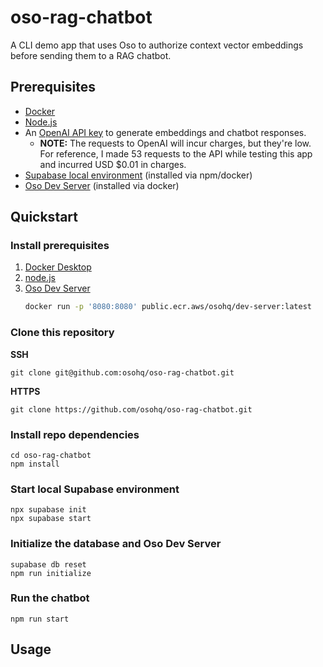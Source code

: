 # oso-rag-chatbot

A CLI demo app that uses Oso to authorize context vector embeddings before sending them to a RAG chatbot.

## Prerequisites

* [Docker](https://www.docker.com/)
* [Node.js](https://nodejs.org/en)
* An [OpenAI API key](https://platform.openai.com/api-keys) to generate embeddings and chatbot responses.
    * **NOTE:** The requests to OpenAI will incur charges, but they're low. For reference, I made 53 requests to the API while testing this app and incurred USD $0.01 in charges.
* [Supabase local environment]() (installed via npm/docker)
* [Oso Dev Server](https://www.osohq.com/docs/development/oso-dev-server#installation) (installed via docker)

## Quickstart

### Install prerequisites

1. [Docker Desktop](https://www.docker.com/)
1. [node.js](https://nodejs.org/en/download)
1. [Oso Dev Server](https://www.osohq.com/docs/development/oso-dev-server#installation)
    ```bash
    docker run -p '8080:8080' public.ecr.aws/osohq/dev-server:latest
    ```

### Clone this repository

__SSH__

```
git clone git@github.com:osohq/oso-rag-chatbot.git 
```

__HTTPS__

```
git clone https://github.com/osohq/oso-rag-chatbot.git
```

### Install repo dependencies

```
cd oso-rag-chatbot
npm install
```

### Start local Supabase environment

```
npx supabase init
npx supabase start
```

### Initialize the database and Oso Dev Server

```
supabase db reset
npm run initialize
```

### Run the chatbot

```
npm run start
```

## Usage

